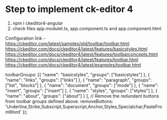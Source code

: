 # Step to implement ck-editor 4

1. npm i ckeditor4-angular
2. check files app.modulet.ts, app.component.ts and app.component.html

Configuration link - https://ckeditor.com/latest/samples/old/toolbar/toolbar.html
https://ckeditor.com/docs/ckeditor4/latest/features/basicstyles.html
https://ckeditor.com/docs/ckeditor4/latest/features/toolbarconcepts.html
https://ckeditor.com/docs/ckeditor4/latest/features/toolbar.html
https://ckeditor.com/docs/ckeditor4/latest/examples/toolbar.html

 toolbarGroups: [{
          "name": "basicstyles",
          "groups": ["basicstyles"]
        },
        {
          "name": "links",
          "groups": ["links"]
        },
        {
          "name": "paragraph",
          "groups": ["list", "blocks"]
        },
        {
          "name": "document",
          "groups": ["mode"]
        },
        {
          "name": "insert",
          "groups": ["insert"]
        },
        {
          "name": "styles",
          "groups": ["styles"]
        },
        {
          "name": "about",
          "groups": ["about"]
        }
      ],
      // Remove the redundant buttons from toolbar groups defined above.
      removeButtons: 'Underline,Strike,Subscript,Superscript,Anchor,Styles,Specialchar,PasteFromWord'
    });

